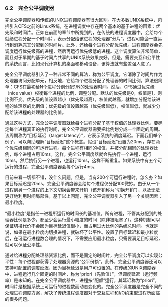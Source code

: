 ### 6.2　完全公平调度器

完全公平调度器和传统的UNIX进程调度器有很大区别。在大多数UNIX系统中，包括引入CFS之前的Linux系统，在进程调度中存在两个基本的基于进程的因素：优先级和时间片。正如在前面的章节中所提到的，在传统的进程调度器中，会给每个就绪进程分配一个时间片，表示分配给该进程的处理器“分片”。进程可能会一直运行到消耗完其分配到的时间片。此外，还给每个进程分配优先级。进程调度器会先调度运行优先级高的进程，然后再运行优先级低的进程。这个调度算法非常简单，而且对于早期的基于时间片共享的UNIX系统效果良好。但是，需要交互和公平性的系统而言，比如现代计算机的桌面和移动设备，该算法就有些差强人意了。

完全公平调度器引入了一种非常不同的算法，称为公平调度，它消除了时间片作为处理器访问分配单元，相反地，它给每个进程分配了处理器的时间比例。算法很简单：CFS在最初给N个进程分别分配1/N的处理器时间。然后，CFS通过优先级（nice value）权衡每个进程的比例，调整分配。默认的优先级是0，权值是1，则比例不变。优先级的值设置越小（优先级越高），权值就越高，就增加分配给该进程的处理器的比例值；优先级的值设置越高（优先级越低），权值越低，就减少分配给该进程的处理器的比例值。

通过这种方式，完全公平调度器就给每个进程分配了基于权值的处理器比例。要确定每个进程真正的执行时间，完全公平调度器需要把比例划分成一个固定的周期。该周期称为“目标延迟（target latency）”，它表示系统的调度延迟。下面我们举个例子，可以帮助理解“目标延迟”这个概念。假设“目标延迟”设置为20ms，存在两个优先级相同的可运行进程。每个进程有相同的权值，并被分配相同的处理器比例，每个进程占用10ms。这样，完全公平调度器就会先执行一个进程，运行10ms，然后执行另一个进程，也运行10ms，这样不断重复。如果系统中有五个可运行的进程，完全公平调度器会每个运行4ms。

目前来看一切都不错，没什么问题。但是，当有200个可运行进程时，怎么办？如果目标延迟是20ms，完全公平调度器会给每个进程仅分配100微妙。由于从一个进程到另一个进程的上下文切换会带来开销（该开销称为“切换开销”），以及无法更好地利用时间局部性，基于以上问题，完全公平调度器引入了另一个关键因素：最小粒度。

“最小粒度”是指任一进程所运行的时间长的基准值。所有进程，不管其分配到的处理器比例是多少，都至少会运行最小粒度的时间（除非被阻塞了）。这种机制可以保证切换代价不会因为目标延迟值很小，而占用过大比例的系统总时间。也就是说，如果在最小粒度内切换进程，就破坏了公平性。设置了目标延迟和最小粒度后，在可运行进程数合理的情况下，不需要应用最小粒度，只需要满足目标延迟，就可以保证公平性。

通过给进程分配处理器资源比例，而不是固定的时间片，完全公平调度可以实现公平性：每个进程都获得了处理器资源的“公平份额”。此外，完全公平调度器还可以支持可配置的调度延迟，因为目标延迟是用户可设置的。在传统的UNIX调度器中，进程运行几个固定的时间片，称为“priori（先验值）”，但调度延迟（运行频率）是未知的。在完全公平调度器中，进程按“配额”运行，其延迟称为“priori”，时间片是根据系统上可运行的进程数而动态变化的。完全公平调度器是完全不同的处理进程调度方案，解决了传统进程调度器对于交互进程和I/O约束型进程所面临的很多问题。

